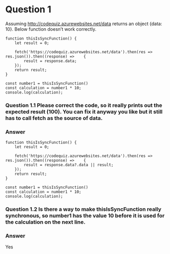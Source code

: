 # Question 1

Assuming http://codequiz.azurewebsites.net/data returns an object {data: 10}.
Below function doesn’t work correctly.

```
function thisIsSyncFunction() {
    let result = 0;

    fetch('https://codequiz.azurewebsites.net/data').then(res => res.json()).then((response) =>    {
        result = response.data;
    });
    return result;
}

const number1 = thisIsSyncFunction()
const calculation = number1 * 10;
console.log(calculation);
```

### Question 1.1 Please correct the code, so it really prints out the expected result (100). You can fix it anyway you like but it still has to call fetch as the source of data.

### Answer

```
function thisIsSyncFunction() {
    let result = 0;

    fetch('https://codequiz.azurewebsites.net/data').then(res => res.json()).then((response) =>    {
        result = response.data?.data || result;
    });
    return result;
}

const number1 = thisIsSyncFunction()
const calculation = number1 * 10;
console.log(calculation);

```

### Question 1.2 Is there a way to make thisIsSyncFunction really synchronous, so number1 has the value 10 before it is used for the calculation on the next line.

### Answer

Yes
